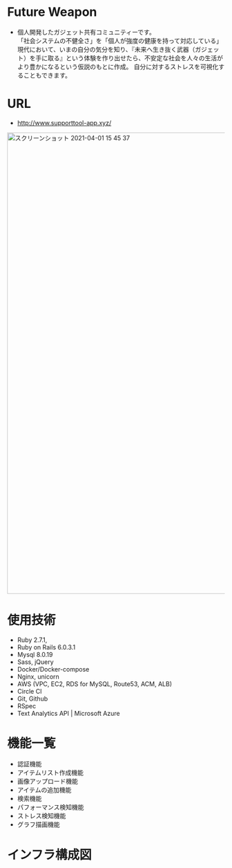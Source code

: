 # Future Weapon
- 個人開発したガジェット共有コミュニティーです。  
「社会システムの不健全さ」を「個人が強度の健康を持って対応している」現代において、いまの自分の気分を知り、『未来へ生き抜く武器（ガジェット）を手に取る』という体験を作り出せたら、不安定な社会を人々の生活がより豊かになるという仮説のもとに作成。
自分に対するストレスを可視化することもできます。

# URL
- http://www.supporttool-app.xyz/

<img width="1067" alt="スクリーンショット 2021-04-01 15 45 37" src="https://user-images.githubusercontent.com/44368100/113254533-ac4e6000-9301-11eb-8042-d44e0390df09.png">

# 使用技術
- Ruby 2.7.1, 
- Ruby on Rails 6.0.3.1
- Mysql 8.0.19
- Sass, jQuery
- Docker/Docker-compose
- Nginx, unicorn
- AWS (VPC, EC2, RDS for MySQL, Route53, ACM, ALB)
- Circle CI
- Git, Github
- RSpec
- Text Analytics API | Microsoft Azure

# 機能一覧
- 認証機能
- アイテムリスト作成機能
- 画像アップロード機能
- アイテムの追加機能
- 検索機能
- パフォーマンス検知機能
- ストレス検知機能
- グラフ描画機能

# インフラ構成図





